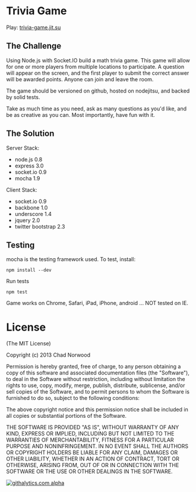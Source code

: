 # Trivia Game

Play: [trivia-game.jit.su](http://trivia-game.jit.su/)

## The Challenge

Using Node.js with Socket.IO build a math trivia game. This game will allow for one or more players from multiple locations to participate. A question will appear on the screen, and the first player to submit the correct answer will be awarded points. Anyone can join and leave the room.

The game should be versioned on github, hosted on nodejitsu, and backed by solid tests.

Take as much time as you need, ask as many questions as you'd like, and be as creative as you can. Most importantly, have fun with it.

## The Solution

Server Stack:

* node.js 0.8
* express 3.0
* socket.io 0.9
* mocha 1.9


Client Stack:

* socket.io 0.9
* backbone 1.0
* underscore 1.4
* jquery 2.0
* twitter bootstrap 2.3


## Testing

mocha is the testing framework used.  To test, install:

	npm install --dev

Run tests 

	npm test

Game works on Chrome, Safari, iPad, iPhone, android ... NOT tested on IE.

# License

(The MIT License)

Copyright (c) 2013 Chad Norwood

Permission is hereby granted, free of charge, to any person obtaining a copy of this software and associated documentation files (the "Software"), to deal in the Software without restriction, including without limitation the rights to use, copy, modify, merge, publish, distribute, sublicense, and/or sell copies of the Software, and to permit persons to whom the Software is furnished to do so, subject to the following conditions:

The above copyright notice and this permission notice shall be included in all copies or substantial portions of the Software.

THE SOFTWARE IS PROVIDED "AS IS", WITHOUT WARRANTY OF ANY KIND, EXPRESS OR IMPLIED, INCLUDING BUT NOT LIMITED TO THE WARRANTIES OF MERCHANTABILITY, FITNESS FOR A PARTICULAR PURPOSE AND NONINFRINGEMENT. IN NO EVENT SHALL THE AUTHORS OR COPYRIGHT HOLDERS BE LIABLE FOR ANY CLAIM, DAMAGES OR OTHER LIABILITY, WHETHER IN AN ACTION OF CONTRACT, TORT OR OTHERWISE, ARISING FROM, OUT OF OR IN CONNECTION WITH THE SOFTWARE OR THE USE OR OTHER DEALINGS IN THE SOFTWARE.

[![githalytics.com alpha](https://cruel-carlota.pagodabox.com/bac502d0aebcbe0184906eca3d044092 "githalytics.com")](http://githalytics.com/chadn/trivia-game)
